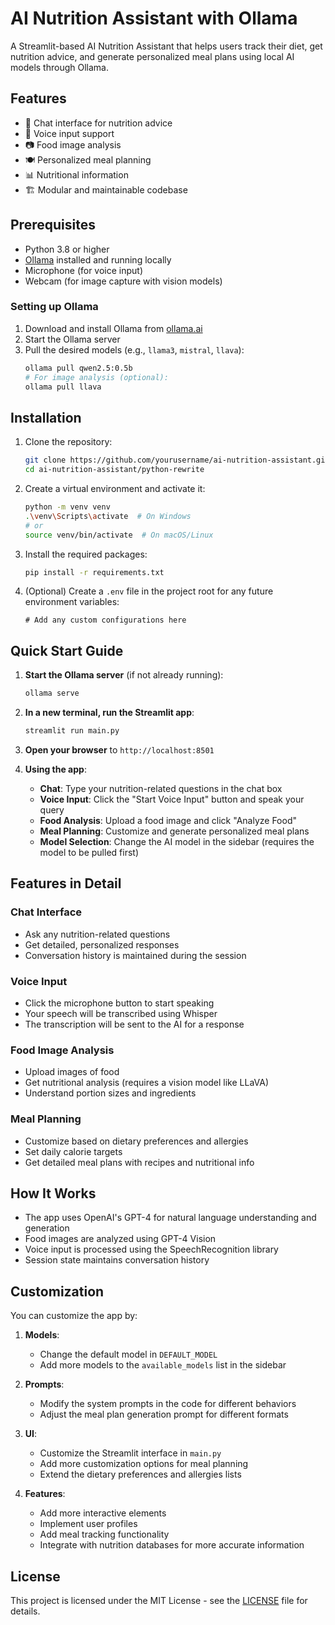 # AI Nutrition Assistant with Ollama

A Streamlit-based AI Nutrition Assistant that helps users track their diet, get nutrition advice, and generate personalized meal plans using local AI models through Ollama.

## Features

- 💬 Chat interface for nutrition advice
- 🎤 Voice input support
- 📷 Food image analysis
- 🍽️ Personalized meal planning
- 📊 Nutritional information
- 🏗️ Modular and maintainable codebase

## Prerequisites

- Python 3.8 or higher
- [Ollama](https://ollama.ai/) installed and running locally
- Microphone (for voice input)
- Webcam (for image capture with vision models)

### Setting up Ollama

1. Download and install Ollama from [ollama.ai](https://ollama.ai/)
2. Start the Ollama server
3. Pull the desired models (e.g., `llama3`, `mistral`, `llava`):
   ```bash
   ollama pull qwen2.5:0.5b
   # For image analysis (optional):
   ollama pull llava
   ```

## Installation

1. Clone the repository:
   ```bash
   git clone https://github.com/yourusername/ai-nutrition-assistant.git
   cd ai-nutrition-assistant/python-rewrite
   ```

2. Create a virtual environment and activate it:
   ```bash
   python -m venv venv
   .\venv\Scripts\activate  # On Windows
   # or
   source venv/bin/activate  # On macOS/Linux
   ```

3. Install the required packages:
   ```bash
   pip install -r requirements.txt
   ```

4. (Optional) Create a `.env` file in the project root for any future environment variables:
   ```
   # Add any custom configurations here
   ```

## Quick Start Guide

1. **Start the Ollama server** (if not already running):
   ```bash
   ollama serve
   ```

2. **In a new terminal, run the Streamlit app**:
   ```bash
   streamlit run main.py
   ```

3. **Open your browser** to `http://localhost:8501`

4. **Using the app**:
   - **Chat**: Type your nutrition-related questions in the chat box
   - **Voice Input**: Click the "Start Voice Input" button and speak your query
   - **Food Analysis**: Upload a food image and click "Analyze Food"
   - **Meal Planning**: Customize and generate personalized meal plans
   - **Model Selection**: Change the AI model in the sidebar (requires the model to be pulled first)

## Features in Detail

### Chat Interface
- Ask any nutrition-related questions
- Get detailed, personalized responses
- Conversation history is maintained during the session

### Voice Input
- Click the microphone button to start speaking
- Your speech will be transcribed using Whisper
- The transcription will be sent to the AI for a response

### Food Image Analysis
- Upload images of food
- Get nutritional analysis (requires a vision model like LLaVA)
- Understand portion sizes and ingredients

### Meal Planning
- Customize based on dietary preferences and allergies
- Set daily calorie targets
- Get detailed meal plans with recipes and nutritional info

## How It Works

- The app uses OpenAI's GPT-4 for natural language understanding and generation
- Food images are analyzed using GPT-4 Vision
- Voice input is processed using the SpeechRecognition library
- Session state maintains conversation history

## Customization

You can customize the app by:

1. **Models**: 
   - Change the default model in `DEFAULT_MODEL`
   - Add more models to the `available_models` list in the sidebar

2. **Prompts**:
   - Modify the system prompts in the code for different behaviors
   - Adjust the meal plan generation prompt for different formats

3. **UI**:
   - Customize the Streamlit interface in `main.py`
   - Add more customization options for meal planning
   - Extend the dietary preferences and allergies lists

4. **Features**:
   - Add more interactive elements
   - Implement user profiles
   - Add meal tracking functionality
   - Integrate with nutrition databases for more accurate information

## License

This project is licensed under the MIT License - see the [LICENSE](LICENSE) file for details.